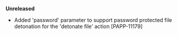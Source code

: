 **Unreleased**
* Added 'password' parameter to support password protected file detonation for the 'detonate file' action [PAPP-11179]
